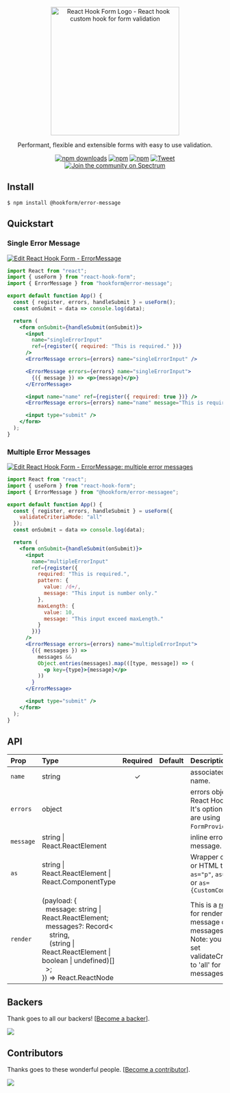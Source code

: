 <div align="center">
    <p align="center">
        <a href="https://react-hook-form.com" title="React Hook Form - Simple React forms validation">
            <img src="https://raw.githubusercontent.com/bluebill1049/react-hook-form/master/website/logo.png" alt="React Hook Form Logo - React hook custom hook for form validation" width="300px" />
        </a>
    </p>
</div>

<p align="center">Performant, flexible and extensible forms with easy to use validation.</p>

<div align="center">

[![npm downloads](https://img.shields.io/npm/dm/error-message.svg?style=flat-square)](https://www.npmjs.com/package/error-message)
[![npm](https://img.shields.io/npm/dt/error-message.svg?style=flat-square)](https://www.npmjs.com/package/error-message)
[![npm](https://badgen.net/bundlephobia/minzip/error-message)](https://badgen.net/bundlephobia/minzip/error-message)
[![Tweet](https://img.shields.io/twitter/url/http/shields.io.svg?style=social)](https://twitter.com/intent/tweet?text=React+hooks+for+form+validation+without+the+hassle&url=https://github.com/rect-hook-form/error-message)
[![Join the community on Spectrum](https://withspectrum.github.io/badge/badge.svg)](https://spectrum.chat/react-hook-form)

</div>

## Install

```
$ npm install @hookform/error-message
```

## Quickstart

### Single Error Message

[![Edit React Hook Form - ErrorMessage](https://codesandbox.io/static/img/play-codesandbox.svg)](https://codesandbox.io/s/error-messagemessage-pc2b6?fontsize=14&hidenavigation=1&theme=dark)

```jsx
import React from "react";
import { useForm } from "react-hook-form";
import { ErrorMessage } from "hookform@error-message";

export default function App() {
  const { register, errors, handleSubmit } = useForm();
  const onSubmit = data => console.log(data);

  return (
    <form onSubmit={handleSubmit(onSubmit)}>
      <input
        name="singleErrorInput"
        ref={register({ required: "This is required." })}
      />
      <ErrorMessage errors={errors} name="singleErrorInput" />

      <ErrorMessage errors={errors} name="singleErrorInput">
        {({ message }) => <p>{message}</p>}
      </ErrorMessage>

      <input name="name" ref={register({ required: true })} />
      <ErrorMessage errors={errors} name="name" message="This is required" />

      <input type="submit" />
    </form>
  );
}
```

### Multiple Error Messages

[![Edit React Hook Form - ErrorMessage: multiple error messages](https://codesandbox.io/static/img/play-codesandbox.svg)](https://codesandbox.io/s/error-messagemessage-multiple-error-messages-cis2m?fontsize=14&hidenavigation=1&theme=dark)

```jsx
import React from "react";
import { useForm } from "react-hook-form";
import { ErrorMessage } from "@hookform/error-messagee";

export default function App() {
  const { register, errors, handleSubmit } = useForm({
    validateCriteriaMode: "all"
  });
  const onSubmit = data => console.log(data);

  return (
    <form onSubmit={handleSubmit(onSubmit)}>
      <input
        name="multipleErrorInput"
        ref={register({
          required: "This is required.",
          pattern: {
            value: /d+/,
            message: "This input is number only."
          },
          maxLength: {
            value: 10,
            message: "This input exceed maxLength."
          }
        })}
      />
      <ErrorMessage errors={errors} name="multipleErrorInput">
        {({ messages }) =>
          messages &&
          Object.entries(messages).map(([type, message]) => (
            <p key={type}>{message}</p>
          ))
        }
      </ErrorMessage>

      <input type="submit" />
    </form>
  );
}
```

## API

| Prop      | Type                                                                                                                                                                                                                                                                  | Required | Default | Description                                                                                                                                                                              |
| :-------- | :-------------------------------------------------------------------------------------------------------------------------------------------------------------------------------------------------------------------------------------------------------------------- | :------: | :-----: | :--------------------------------------------------------------------------------------------------------------------------------------------------------------------------------------- |
| `name`    | string                                                                                                                                                                                                                                                                |    ✓     |         | associated field name.                                                                                                                                                                   |
| `errors`  | object                                                                                                                                                                                                                                                                |          |         | errors object from React Hook Form. It's optional if you are using `FormProvider`.                                                                                                       |
| `message` | string \| React.ReactElement                                                                                                                                                                                                                                          |          |         | inline error message.                                                                                                                                                                    |
| `as`      | string \|<br>React.ReactElement \| <br>React.ComponentType                                                                                                                                                                                                            |          |         | Wrapper component or HTML tag. eg: `as="p"`, `as={<p />}` or `as={CustomComponent}`                                                                                                      |
| `render`  | (payload: {<br>&nbsp;&nbsp;message: string \| React.ReactElement;<br>&nbsp;&nbsp;messages?: Record<<br>&nbsp;&nbsp;&nbsp;&nbsp;string,<br>&nbsp;&nbsp;&nbsp;&nbsp;(string \| React.ReactElement \| boolean \| undefined)[]<br>&nbsp;&nbsp;>;<br>}) => React.ReactNode |          |         | This is a [render prop](https://reactjs.org/docs/render-props.html) for rendering error message or messages. <br>Note: you need to set validateCriteriaMode to 'all' for using messages. |

## Backers

Thank goes to all our backers! [[Become a backer](https://opencollective.com/react-hook-form#backer)].

<a href="https://opencollective.com/react-hook-form#backers">
    <img src="https://opencollective.com/react-hook-form/backers.svg?width=950" />
</a>

## Contributors

Thanks goes to these wonderful people. [[Become a contributor](CONTRIBUTING.md)].

<a href="https://github.com/react-hook-form/react-hook-form/graphs/contributors">
    <img src="https://opencollective.com/react-hook-form/contributors.svg?width=950" />
</a>
